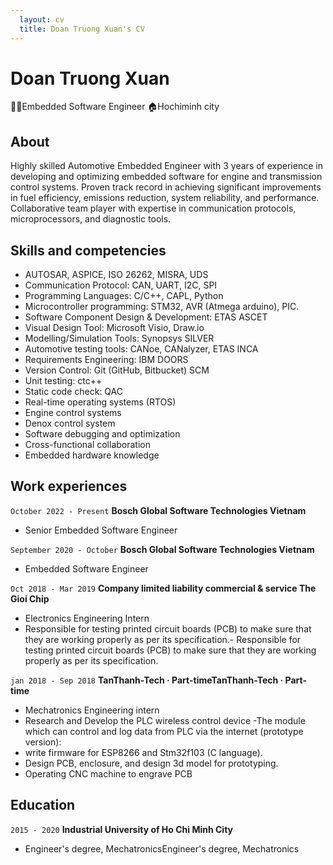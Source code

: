 ```yaml
---
  layout: cv  
  title: Doan Truong Xuan's CV  
---
```

# Doan Truong Xuan 
👨‍💻Embedded Software Engineer  🏠Hochiminh city  

## About
Highly skilled Automotive Embedded Engineer with 3 years of experience in developing and optimizing embedded software for engine and transmission control systems. Proven track record in achieving significant improvements in fuel efficiency, emissions reduction, system reliability, and performance. Collaborative team player with expertise in communication protocols, microprocessors, and diagnostic tools.

## Skills and competencies
- AUTOSAR, ASPICE, ISO 26262, MISRA, UDS
- Communication Protocol: CAN, UART, I2C, SPI
- Programming Languages: C/C++, CAPL, Python
- Microcontroller programming: STM32, AVR (Atmega arduino), PIC.
- Software Component Design & Development: ETAS ASCET
- Visual Design Tool: Microsoft Visio, Draw.io
- Modelling/Simulation Tools: Synopsys SILVER
- Automotive testing tools: CANoe, CANalyzer, ETAS INCA
- Requirements Engineering: IBM DOORS
- Version Control: Git (GitHub, Bitbucket) SCM
- Unit testing: ctc++
- Static code check: QAC
- Real-time operating systems (RTOS)
- Engine control systems
- Denox control system
- Software debugging and optimization
- Cross-functional collaboration
- Embedded hardware knowledge

## Work experiences
`October 2022 - Present`
__Bosch Global Software Technologies Vietnam__
- Senior Embedded Software Engineer

`September 2020 - October`
__Bosch Global Software Technologies Vietnam__
- Embedded Software Engineer

`Oct 2018 - Mar 2019`
__Company limited liability commercial & service The Gioi Chip__
- Electronics Engineering Intern
- Responsible for testing printed circuit boards (PCB) to make sure that they are working properly as per its specification.- Responsible for testing printed circuit boards (PCB) to make sure that they are working properly as per its specification.

`jan 2018 - Sep 2018`
__TanThanh-Tech · Part-timeTanThanh-Tech · Part-time__
- Mechatronics Engineering intern
 - Research and Develop the PLC wireless control device -The module which can control and log data from PLC via the internet (prototype version):
 - write firmware for ESP8266 and Stm32f103 (C language).
 - Design PCB, enclosure, and design 3d model for prototyping.
 - Operating CNC machine to engrave PCB

## Education

`2015 - 2020`
__Industrial University of Ho Chi Minh City__
- Engineer's degree, MechatronicsEngineer's degree, Mechatronics
